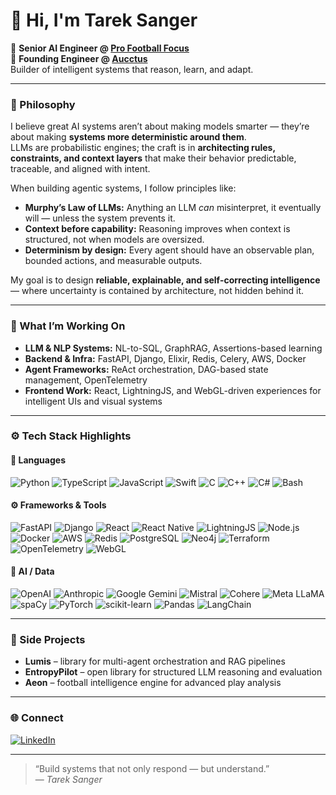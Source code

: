 # 👋 Hi, I'm Tarek Sanger

🎯 **Senior AI Engineer @ [Pro Football Focus](https://www.pff.com)**  
🧩 **Founding Engineer @ [Aucctus](https://www.aucctus.com)**  
Builder of intelligent systems that reason, learn, and adapt.

---

### 🧭 Philosophy

I believe great AI systems aren’t about making models smarter — they’re about making **systems more deterministic around them**.  
LLMs are probabilistic engines; the craft is in **architecting rules, constraints, and context layers** that make their behavior predictable, traceable, and aligned with intent.

When building agentic systems, I follow principles like:
- **Murphy’s Law of LLMs:** Anything an LLM *can* misinterpret, it eventually will — unless the system prevents it.  
- **Context before capability:** Reasoning improves when context is structured, not when models are oversized.  
- **Determinism by design:** Every agent should have an observable plan, bounded actions, and measurable outputs.  

My goal is to design **reliable, explainable, and self-correcting intelligence** — where uncertainty is contained by architecture, not hidden behind it.

---

### 🧠 What I’m Working On
- **LLM & NLP Systems:** NL-to-SQL, GraphRAG, Assertions-based learning  
- **Backend & Infra:** FastAPI, Django, Elixir, Redis, Celery, AWS, Docker  
- **Agent Frameworks:** ReAct orchestration, DAG-based state management, OpenTelemetry  
- **Frontend Work:** React, LightningJS, and WebGL-driven experiences for intelligent UIs and visual systems  

---

### ⚙️ Tech Stack Highlights

#### 🧩 Languages
![Python](https://img.shields.io/badge/Python-3670A0?style=flat&logo=python&logoColor=ffdd54)
![TypeScript](https://img.shields.io/badge/TypeScript-%23007ACC.svg?style=flat&logo=typescript&logoColor=white)
![JavaScript](https://img.shields.io/badge/JavaScript-%23323330.svg?style=flat&logo=javascript&logoColor=%23F7DF1E)
![Swift](https://img.shields.io/badge/Swift-F54A2A?style=flat&logo=swift&logoColor=white)
![C](https://img.shields.io/badge/C-%2300599C.svg?style=flat&logo=c&logoColor=white)
![C++](https://img.shields.io/badge/C++-%2300599C.svg?style=flat&logo=c%2B%2B&logoColor=white)
![C#](https://img.shields.io/badge/C%23-239120?style=flat&logo=c-sharp&logoColor=white)
![Bash](https://img.shields.io/badge/Shell_Script-%23121011.svg?style=flat&logo=gnu-bash&logoColor=white)

#### ⚙️ Frameworks & Tools
![FastAPI](https://img.shields.io/badge/FastAPI-009688.svg?style=flat&logo=fastapi&logoColor=white)
![Django](https://img.shields.io/badge/Django-%23092E20.svg?style=flat&logo=django&logoColor=white)
![React](https://img.shields.io/badge/React-%2320232a.svg?style=flat&logo=react&logoColor=%2361DAFB)
![React Native](https://img.shields.io/badge/React_Native-%2320232a.svg?style=flat&logo=react&logoColor=%2361DAFB)
![LightningJS](https://img.shields.io/badge/LightningJS-%23000000.svg?style=flat&logo=lightning&logoColor=white)
![Node.js](https://img.shields.io/badge/Node.js-6DA55F?style=flat&logo=node.js&logoColor=white)
![Docker](https://img.shields.io/badge/Docker-%230db7ed.svg?style=flat&logo=docker&logoColor=white)
![AWS](https://img.shields.io/badge/AWS-%23FF9900.svg?style=flat&logo=amazon-aws&logoColor=white)
![Redis](https://img.shields.io/badge/Redis-%23DD0031.svg?style=flat&logo=redis&logoColor=white)
![PostgreSQL](https://img.shields.io/badge/Postgres-%23316192.svg?style=flat&logo=postgresql&logoColor=white)
![Neo4j](https://img.shields.io/badge/Neo4j-%23008CC1.svg?style=flat&logo=neo4j&logoColor=white)
![Terraform](https://img.shields.io/badge/Terraform-%235835CC.svg?style=flat&logo=terraform&logoColor=white)
![OpenTelemetry](https://img.shields.io/badge/OpenTelemetry-%230070A6.svg?style=flat&logo=opentelemetry&logoColor=white)
![WebGL](https://img.shields.io/badge/WebGL-%23BA0C2F.svg?style=flat&logo=webgl&logoColor=white)

#### 🤖 AI / Data
![OpenAI](https://img.shields.io/badge/OpenAI-412991.svg?style=flat&logo=openai&logoColor=white)
![Anthropic](https://img.shields.io/badge/Anthropic-1A1A1A.svg?style=flat&logo=anthropic&logoColor=white)
![Google Gemini](https://img.shields.io/badge/Google%20Gemini-4285F4.svg?style=flat&logo=google&logoColor=white)
![Mistral](https://img.shields.io/badge/Mistral-AF38EB.svg?style=flat&logo=mistral&logoColor=white)
![Cohere](https://img.shields.io/badge/Cohere-5E17EB.svg?style=flat&logo=cohere&logoColor=white)
![Meta LLaMA](https://img.shields.io/badge/Meta%20LLaMA-0467DF.svg?style=flat&logo=meta&logoColor=white)
![spaCy](https://img.shields.io/badge/spaCy-%230C55A5.svg?style=flat&logo=spacy&logoColor=white)
![PyTorch](https://img.shields.io/badge/PyTorch-%23EE4C2C.svg?style=flat&logo=pytorch&logoColor=white)
![scikit-learn](https://img.shields.io/badge/scikit--learn-%23F7931E.svg?style=flat&logo=scikit-learn&logoColor=white)
![Pandas](https://img.shields.io/badge/Pandas-%23150458.svg?style=flat&logo=pandas&logoColor=white)
![LangChain](https://img.shields.io/badge/LangChain-%23000000.svg?style=flat&logo=chainlink&logoColor=white)

---

### 🧩 Side Projects
- **Lumis** – library for multi-agent orchestration and RAG pipelines  
- **EntropyPilot** – open library for structured LLM reasoning and evaluation  
- **Aeon** – football intelligence engine for advanced play analysis  

---

### 🌐 Connect
[![LinkedIn](https://img.shields.io/badge/LinkedIn-0A66C2.svg?logo=linkedin&logoColor=white)](https://linkedin.com/in/tareksanger)

---

> “Build systems that not only respond — but understand.”  
> — _Tarek Sanger_
